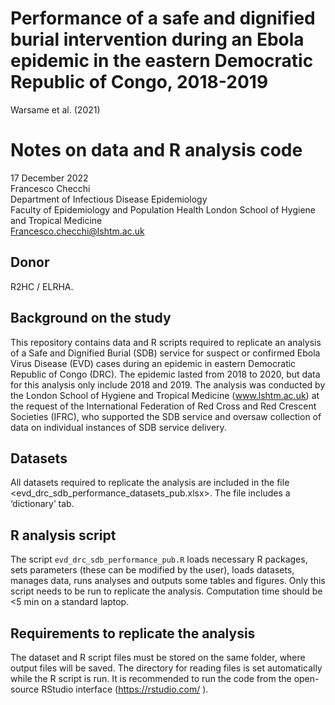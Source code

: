 # Performance of a safe and dignified burial intervention during an Ebola epidemic in the eastern Democratic Republic of Congo, 2018-2019
Warsame et al. (2021) 

# Notes on data and R analysis code
17 December 2022  
Francesco Checchi  
Department of Infectious Disease Epidemiology  
Faculty of Epidemiology and Population Health 
London School of Hygiene and Tropical Medicine  
Francesco.checchi@lshtm.ac.uk  

## Donor
R2HC / ELRHA.

## Background on the study
This repository contains data and R scripts required to replicate an analysis of a Safe and Dignified Burial (SDB) service for suspect or confirmed Ebola Virus Disease (EVD) cases during an epidemic in eastern Democratic Republic of Congo (DRC). The epidemic lasted from 2018 to 2020, but data for this analysis only include 2018 and 2019. The analysis was conducted by the London School of Hygiene and Tropical Medicine (www.lshtm.ac.uk) at the request of the International Federation of Red Cross and Red Crescent Societies (IFRC), who supported the SDB service and oversaw collection of data on individual instances of SDB service delivery.

## Datasets
All datasets required to replicate the analysis are included in the file <evd_drc_sdb_performance_datasets_pub.xlsx>. The file includes a ‘dictionary’ tab.

## R analysis script
The script `evd_drc_sdb_performance_pub.R` loads necessary R packages, sets parameters (these can be modified by the user), loads datasets, manages data, runs analyses and outputs some tables and figures. Only this script needs to be run to replicate the analysis. Computation time should be <5 min on a standard laptop.

## Requirements to replicate the analysis
The dataset and R script files must be stored on the same folder, where output files will be saved. The directory for reading files is set automatically while the R script is run.
It is recommended to run the code from the open-source RStudio interface (https://rstudio.com/ ).
